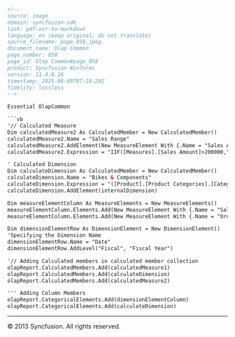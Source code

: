 ```html
<!--
source: image
domain: syncfusion-sdk
task: pdf-ocr-to-markdown
language: en (keep original; do not translate)
source_filename: page_058.jpeg
document_name: Olap Common
page_number: 058
page_id: Olap Common#page_058
product: Syncfusion Winforms
version: 11.4.0.26
timestamp: 2025-08-09T07:18:29Z
fidelity: lossless
-->

Essential OlapCommon

```vb
'// Calculated Measure
Dim calculatedMeasure2 As CalculatedMember = New CalculatedMember()
calculatedMeasure2.Name = "Sales Range"
calculatedMeasure2.AddElement(New MeasureElement With {.Name = "Sales Amount"})
calculatedMeasure2.Expression = "IIF([Measures].[Sales Amount]>200000,""High"",""Low"")"

' Calculated Dimension
Dim calculateDimension As CalculatedMember = New CalculatedMember()
calculateDimension.Name = "Bikes & Components"
calculateDimension.Expression = "([Product].[Product Categories].[Category].[Bikes] + [Product].[Product Categories].[Category].[Components] )"
calculateDimension.AddElement(internalDimension)

Dim measureElementColumn As MeasureElements = New MeasureElements()
measureElementColumn.Elements.Add(New MeasureElement With {.Name = "Sales Amount"})
measureElementColumn.Elements.Add(New MeasureElement With {.Name = "Order Quantity"})

Dim dimensionElementRow As DimensionElement = New DimensionElement()
'Specifying the Dimension Name
dimensionElementRow.Name = "Date"
dimensionElementRow.AddLevel("Fiscal", "Fiscal Year")

'// Adding Calculated members in calculated member collection
olapReport.CalculatedMembers.Add(calculatedMeasure1)
olapReport.CalculatedMembers.Add(calculateDimension)
olapReport.CalculatedMembers.Add(calculatedMeasure2)

''' Adding Column Members
olapReport.CategoricalElements.Add(dimensionElementColumn)
olapReport.CategoricalElements.Add(calculateDimension)
```

---

© 2013 Syncfusion. All rights reserved.  
```